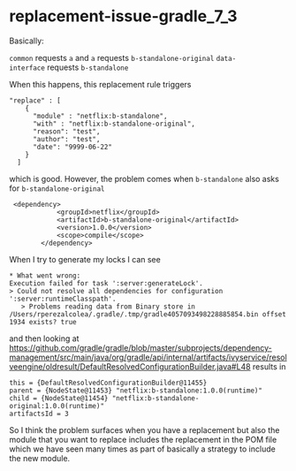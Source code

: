 # replacement-issue-gradle_7_3

Basically:

`common` requests `a` and `a` requests `b-standalone-original`
`data-interface` requests `b-standalone`

When this happens, this replacement rule triggers

```
"replace" : [
    {
      "module" : "netflix:b-standalone",
      "with" : "netflix:b-standalone-original",
      "reason": "test",
      "author": "test",
      "date": "9999-06-22"
    }
  ] 
```

which is good. However, the problem comes when `b-standalone` also asks for `b-standalone-original`

```
 <dependency>
            <groupId>netflix</groupId>
            <artifactId>b-standalone-original</artifactId>
            <version>1.0.0</version>
            <scope>compile</scope>
        </dependency>
```

When I try to generate my locks I can see

```
* What went wrong:
Execution failed for task ':server:generateLock'.
> Could not resolve all dependencies for configuration ':server:runtimeClasspath'.
   > Problems reading data from Binary store in /Users/rperezalcolea/.gradle/.tmp/gradle4057093498228885854.bin offset 1934 exists? true
```

and then looking at https://github.com/gradle/gradle/blob/master/subprojects/dependency-management/src/main/java/org/gradle/api/internal/artifacts/ivyservice/resolveengine/oldresult/DefaultResolvedConfigurationBuilder.java#L48 results in

```
this = {DefaultResolvedConfigurationBuilder@11455} 
parent = {NodeState@11453} "netflix:b-standalone:1.0.0(runtime)"
child = {NodeState@11454} "netflix:b-standalone-original:1.0.0(runtime)"
artifactsId = 3
```

So I think the problem surfaces when you have a replacement but also the module that you want to replace includes the replacement in the POM file which we have seen many times as part of basically a strategy to include the new module.
